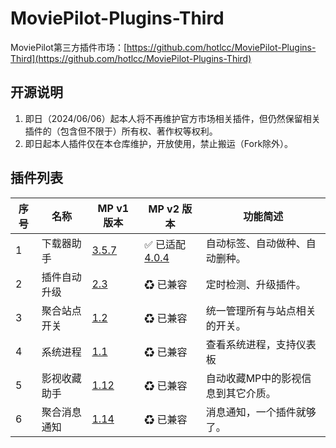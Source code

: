 # MoviePilot-Plugins-Third

MoviePilot第三方插件市场：[https://github.com/hotlcc/MoviePilot-Plugins-Third](https://github.com/hotlcc/MoviePilot-Plugins-Third)

## 开源说明

1. 即日（2024/06/06）起本人将不再维护官方市场相关插件，但仍然保留相关插件的（包含但不限于）所有权、著作权等权利。
1. 即日起本人插件仅在本仓库维护，开放使用，禁止搬运（Fork除外）。

## 插件列表

|序号|名称|MP v1 版本|MP v2 版本|功能简述|
|---|---|---|---|---|
|1|下载器助手|[3.5.7](plugins/downloaderhelper)|✅ 已适配 [4.0.4](plugins.v2/downloaderhelper)|自动标签、自动做种、自动删种。|
|2|插件自动升级|[2.3](plugins/pluginautoupgrade)|♻ 已兼容|定时检测、升级插件。|
|3|聚合站点开关|[1.2](plugins/mergesiteswitch)|♻ 已兼容|统一管理所有与站点相关的开关。|
|4|系统进程|[1.1](plugins/systemprocess)|♻ 已兼容|查看系统进程，支持仪表板|
|5|影视收藏助手|[1.12](plugins/mediacollecthelper)|♻ 已兼容|自动收藏MP中的影视信息到其它介质。|
|6|聚合消息通知|[1.14](plugins/mergemessagenotify)|♻ 已兼容|消息通知，一个插件就够了。|
